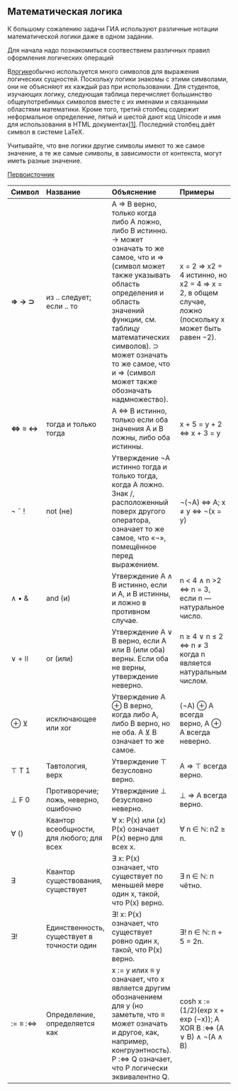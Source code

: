 ## Математическая логика

К большому сожалению задачи ГИА используют различные нотации математической логики даже в одном задании.

Для начала надо познакомиться соотвествием различных правил оформления логических операций

В[логике](https://ru.wikipedia.org/wiki/Логика)обычно используется много символов для выражения логических сущностей. Поскольку логики знакомы с этими символами, они не объясняют их каждый раз при использовании. Для студентов, изучающих логику, следующая таблица перечисляет большинство общеупотребимых символов вместе с их именами и связанными областями математики. Кроме того, третий столбец содержит неформальное определение, пятый и шестой дают код Unicode и имя для использования в HTML документах[\[1\]](https://ru.wikipedia.org/wiki/Список_логических_символов#cite_note-1). Последний столбец даёт символ в системе LaTeX.

Учитывайте, что вне логики другие символы имеют то же самое значение, а те же самые символы, в зависимости от контекста, могут иметь разные значение.

[Первоисточник](https://ru.wikipedia.org/wiki/Список_логических_символов)

| Символ | Название | Объяснение | Примеры |
| :--- | :--- | :--- | :--- |
| **⇒ → ⊃** | из .. следует; если .. то | A ⇒ B верно, только когда либо A ложно, либо B истинно. → может означать то же самое, что и ⇒ \(символ может также указывать область определения и область значений функции, см. таблицу математических символов\). ⊃ может означать то же самое, что и ⇒ \(символ может также обозначать надмножество\). | x = 2  ⇒  x2 = 4 истинно, но x2 = 4   ⇒  x = 2, в общем случае, ложно \(поскольку x может быть равен −2\). |
| **⇔ ≡ ↔** | тогда и только тогда | A ⇔ B истинно, только если оба значения A и B ложны, либо оба истинны. | x + 5 = y + 2  ⇔  x + 3 = y |
| ¬ ˜ ! | not \(не\) | Утверждение ¬A истинно тогда и только тогда, когда A ложно. Знак /, расположенный поверх другого оператора, означает то же самое, что «¬», помещённое перед выражением. | ¬\(¬A\) ⇔ A;  x ≠ y  ⇔  ¬\(x = y\) |
| ∧ • & | and \(и\) | Утверждение A ∧ B истинно, если и A, и B истинны, и ложно в противном случае. | n &lt; 4  ∧  n &gt;2  ⇔  n = 3, если n — натуральное число. |
| ∨ + ǀǀ | or \(или\) | Утверждение A ∨ B верно, если A или B \(или оба\) верны. Если оба не верны, утверждение неверно. | n ≥ 4  ∨  n ≤ 2  ⇔ n ≠ 3 когда n является натуральным числом. |
| ⊕ ⊻ | исключающее или xor | Утверждение A ⊕ B верно, когда либо A, либо B верно, но не оба. A ⊻ B означает то же самое. | \(¬A\) ⊕ A всегда верно, A ⊕ A всегда неверно. |
| ⊤ T 1 | Тавтология, верх | Утверждение ⊤ безусловно верно. | A ⇒ ⊤ всегда верно. |
| ⊥ F 0 | Противоречие; ложь, неверно, ошибочно | Утверждение ⊥ безусловно неверно. | ⊥ ⇒ A всегда верно. |
| ∀ \(\) | Квантор всеобщности, для любого; для всех | ∀ x: P\(x\) или \(x\) P\(x\) означает P\(x\) верно для всех x. | ∀ n ∈ ℕ: n2 ≥ n. |
| ∃ | Квантор существования, существует | ∃ x: P\(x\) означает, что существует по меньшей мере один x, такой, что P\(x\) верно. | ∃ n ∈ ℕ: n чётно. |
| ∃! | Единственность, существует в точности один | ∃! x: P\(x\) означает, что существует ровно один x, такой, что P\(x\) верно. | ∃! n ∈ ℕ: n + 5 = 2n. |
| := ≡ :⇔ | Определение, определяется как | x := y илиx ≡ y означает, что x является другим обозначением для y \(но заметьте, что ≡ может означать и другое, как, например, конгруэнтность\). P :⇔ Q означает, что P логически эквивалентно Q. | cosh x := \(1/2\)\(exp x + exp \(−x\)\); A XOR B :⇔ \(A ∨ B\) ∧ ¬\(A ∧ B\) |



